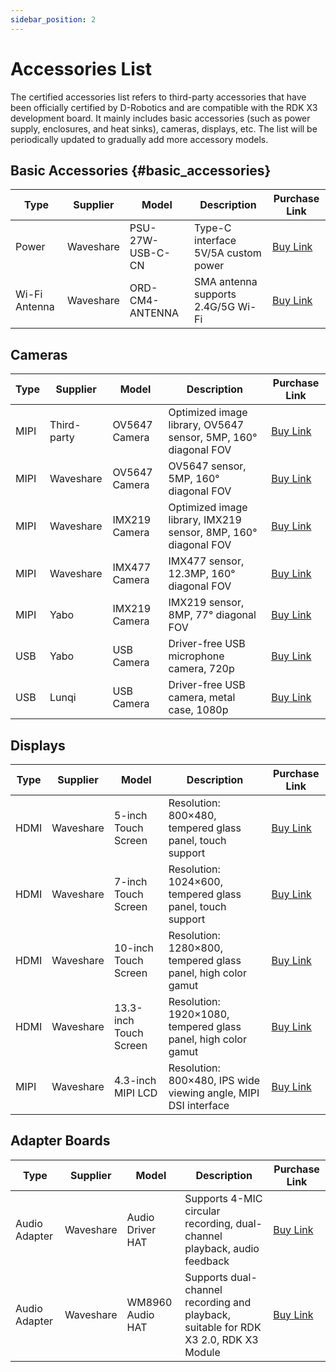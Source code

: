 ```yaml
---
sidebar_position: 2
---
```


# Accessories List

The certified accessories list refers to third-party accessories that have been officially certified by D-Robotics and are compatible with the RDK X3 development board. It mainly includes basic accessories (such as power supply, enclosures, and heat sinks), cameras, displays, etc. The list will be periodically updated to gradually add more accessory models.

## Basic Accessories {#basic_accessories}

| Type     | Supplier | Model               | Description                        | Purchase Link                                                     |
| -------- | -------- | ------------------- | ---------------------------------- | --------------------------------------------------------------- |
| Power    | Waveshare | PSU-27W-USB-C-CN     | Type-C interface 5V/5A custom power | [Buy Link](https://www.waveshare.net/shop/PSU-27W-USB-C-CN.htm)   |
| Wi-Fi Antenna | Waveshare | ORD-CM4-ANTENNA       | SMA antenna supports 2.4G/5G Wi-Fi  | [Buy Link](https://www.waveshare.net/shop/ORD-CM4-ANTENNA.htm)    |

## Cameras

| Type | Supplier | Model | Description | Purchase Link |
| --- | --------- | -------- | --------------- | --------- |
| MIPI | Third-party | OV5647 Camera | Optimized image library, OV5647 sensor, 5MP, 160° diagonal FOV | [Buy Link](https://item.taobao.com/item.htm?id=798392753457&skuId=5440216832503) |
| MIPI | Waveshare | OV5647 Camera | OV5647 sensor, 5MP, 160° diagonal FOV | [Buy Link](https://www.waveshare.net/shop/RPi-Camera-G.htm) |
| MIPI | Waveshare | IMX219 Camera | Optimized image library, IMX219 sensor, 8MP, 160° diagonal FOV | [Buy Link](https://www.waveshare.net/shop/IMX219-160-Camera.htm) |
| MIPI | Waveshare | IMX477 Camera | IMX477 sensor, 12.3MP, 160° diagonal FOV | [Buy Link](https://www.waveshare.net/shop/IMX477-160-12.3MP-Camera.htm) |
| MIPI | Yabo | IMX219 Camera | IMX219 sensor, 8MP, 77° diagonal FOV | [Buy Link](https://detail.tmall.com/item.htm?abbucket=2&id=710344235988&rn=f64e2bbcef718a13a9f9c261124febd2&spm=a1z10.5-b-s.w4011-22651484606.110.4df82edcjJ7wap) |
| USB | Yabo | USB Camera | Driver-free USB microphone camera, 720p | [Buy Link](https://detail.tmall.com/item.htm?abbucket=2&id=633040443710&rn=ed9c7f0eecc103e742248e32a32ba62e&spm=a1z10.5-b-s.w4011-22651484606.152.c3406a83G6l62o) |
| USB | Lunqi | USB Camera | Driver-free USB camera, metal case, 1080p | [Buy Link](https://detail.tmall.com/item.htm?abbucket=12&id=666156389569&ns=1&spm=a230r.1.14.1.13e570f3eFF1sJ&skuId=4972914294771) |

## Displays

| Type   | Supplier  | Model               | Description                         | Purchase Link                                                     |
| ------ | --------- | ------------------- | ----------------------------------- | --------------------------------------------------------------- |
| HDMI   | Waveshare | 5-inch Touch Screen  | Resolution: 800×480, tempered glass panel, touch support | [Buy Link](https://www.waveshare.net/shop/5inch-HDMI-LCD-H.htm)    |
| HDMI   | Waveshare | 7-inch Touch Screen  | Resolution: 1024×600, tempered glass panel, touch support | [Buy Link](https://www.waveshare.net/shop/7inch-HDMI-LCD-H.htm)    |
| HDMI   | Waveshare | 10-inch Touch Screen | Resolution: 1280×800, tempered glass panel, high color gamut | [Buy Link](https://www.waveshare.net/shop/10.1HP-CAPLCD-Monitor.htm) |
| HDMI   | Waveshare | 13.3-inch Touch Screen | Resolution: 1920×1080, tempered glass panel, high color gamut | [Buy Link](https://www.waveshare.net/shop/13.3inch-HDMI-LCD-H-with-Holder-V2.htm) |
| MIPI   | Waveshare | 4.3-inch MIPI LCD    | Resolution: 800×480, IPS wide viewing angle, MIPI DSI interface | [Buy Link](https://www.waveshare.net/shop/4.3inch-DSI-LCD.htm)    |

## Adapter Boards

| Type             | Supplier | Model              | Description                          | Purchase Link                                                     |
| ---------------- | -------- | ------------------ | ------------------------------------ | --------------------------------------------------------------- |
| Audio Adapter    | Waveshare | Audio Driver HAT   | Supports 4-MIC circular recording, dual-channel playback, audio feedback | [Buy Link](https://www.waveshare.net/shop/Audio-Driver-HAT.htm)    |
| Audio Adapter    | Waveshare | WM8960 Audio HAT   | Supports dual-channel recording and playback, suitable for RDK X3 2.0, RDK X3 Module | [Buy Link](https://www.waveshare.net/shop/WM8960-Audio-HAT.htm)    |
